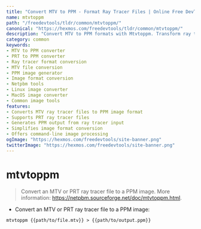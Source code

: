 ```yaml
---
title: "Convert MTV to PPM - Format Ray Tracer Files | Online Free DevTools by Hexmos"
name: mtvtoppm
path: "/freedevtools/tldr/common/mtvtoppm/"
canonical: "https://hexmos.com/freedevtools/tldr/common/mtvtoppm/"
description: "Convert MTV to PPM formats with Mtvtoppm. Transform ray tracer MTV files into PPM images effortlessly. Free online tool, no registration required."
category: common
keywords:
- MTV to PPM converter
- PRT to PPM converter
- Ray tracer format conversion
- MTV file conversion
- PPM image generator
- Image format conversion
- Netpbm tools
- Linux image converter
- MacOS image converter
- Common image tools
features:
- Converts MTV ray tracer files to PPM image format
- Supports PRT ray tracer files
- Generates PPM output from ray tracer input
- Simplifies image format conversion
- Offers command-line image processing
ogImage: "https://hexmos.com/freedevtools/site-banner.png"
twitterImage: "https://hexmos.com/freedevtools/site-banner.png"
---
```


# mtvtoppm

> Convert an MTV or PRT ray tracer file to a PPM image.
> More information: <https://netpbm.sourceforge.net/doc/mtvtoppm.html>.

- Convert an MTV or PRT ray tracer file to a PPM image:

`mtvtoppm {{path/to/file.mtv}} > {{path/to/output.ppm}}`
